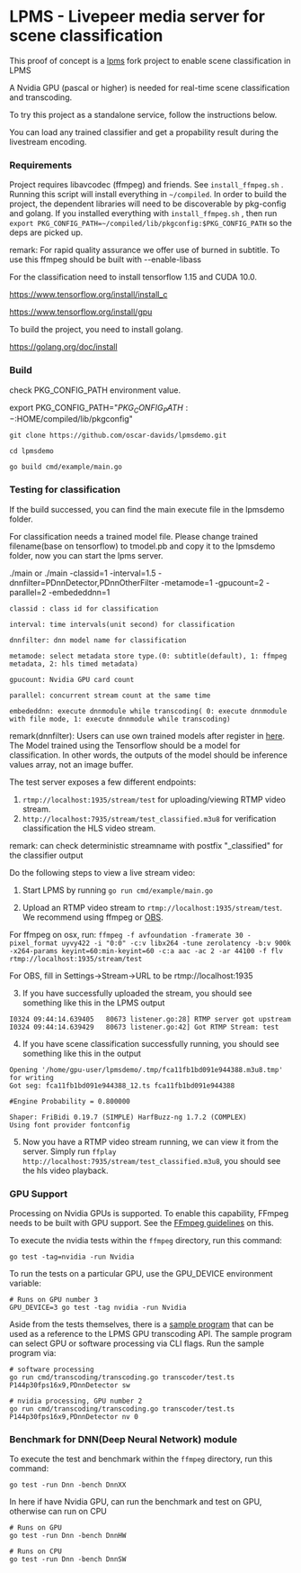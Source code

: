 
# LPMS - Livepeer media server for scene classification 

This proof of concept is a [lpms](https://github.com/livepeer/lpms) fork project to enable scene classification in LPMS

A Nvidia GPU (pascal or higher) is needed for real-time scene classification and transcoding.

To try this project as a standalone service, follow the instructions below.

You can load any trained classifier and get a propability result during the livestream encoding. 

### Requirements

Project requires libavcodec (ffmpeg) and friends. See `install_ffmpeg.sh` . Running this script will install everything in `~/compiled`. In order to build the project, the dependent libraries will need to be discoverable by pkg-config and golang. If you installed everything with `install_ffmpeg.sh` , then run `export PKG_CONFIG_PATH=~/compiled/lib/pkgconfig:$PKG_CONFIG_PATH` so the deps are picked up.
  
  remark: For rapid quality assurance we offer use of burned in subtitle. To use this ffmpeg should be built with --enable-libass

For the classification need to install tensorflow 1.15 and CUDA 10.0. 

 https://www.tensorflow.org/install/install_c
 
 https://www.tensorflow.org/install/gpu
 
To build the project, you need to install golang.

https://golang.org/doc/install

### Build 

check PKG_CONFIG_PATH environment value.

export PKG_CONFIG_PATH="${PKG_CONFIG_PATH:-}:$HOME/compiled/lib/pkgconfig"

```
git clone https://github.com/oscar-davids/lpmsdemo.git 

cd lpmsdemo

go build cmd/example/main.go

```

### Testing for classification

If the build successed, you can find the main execute file in the lpmsdemo folder.

For classification needs a trained model file. Please change trained filename(base on tensorflow)  to tmodel.pb  and copy it to the lpmsdemo folder, now you can start the lpms server.

./main or ./main -classid=1 -interval=1.5 -dnnfilter=PDnnDetector,PDnnOtherFilter -metamode=1 -gpucount=2 -parallel=2 -embededdnn=1

    classid : class id for classification
  
    interval: time intervals(unit second) for classification
    
    dnnfilter: dnn model name for classification
    
    metamode: select metadata store type.(0: subtitle(default), 1: ffmpeg metadata, 2: hls timed metadata) 
    
    gpucount: Nvidia GPU card count
    
    parallel: concurrent stream count at the same time
    
    embededdnn: execute dnnmodule while transcoding( 0: execute dnnmodule with file mode, 1: execute dnnmodule while transcoding)
    
remark(dnnfilter): Users can use own trained models after register in [here](https://github.com/oscar-davids/lpmsdemo/blob/b9189028be8454cfc34a7186b38c6bfd642b6ba6/ffmpeg/videoprofile.go#L57.).
The Model trained using the Tensorflow should be a model for classification. In other words, the outputs of the model should be inference values array, not an image buffer.


The test server exposes a few different endpoints:

1. `rtmp://localhost:1935/stream/test` for uploading/viewing RTMP video stream.
2. `http://localhost:7935/stream/test_classified.m3u8` for verification classification the HLS video stream.

  remark: can check deterministic streamname with postfix "_classified" for the classifier output


Do the following steps to view a live stream video:

1. Start LPMS by running `go run cmd/example/main.go`

2. Upload an RTMP video stream to `rtmp://localhost:1935/stream/test`.  We recommend using ffmpeg or [OBS](https://obsproject.com/download).

For ffmpeg on osx, run: `ffmpeg -f avfoundation -framerate 30 -pixel_format uyvy422 -i "0:0" -c:v libx264 -tune zerolatency -b:v 900k -x264-params keyint=60:min-keyint=60 -c:a aac -ac 2 -ar 44100 -f flv rtmp://localhost:1935/stream/test`

For OBS, fill in Settings->Stream->URL to be rtmp://localhost:1935

3. If you have successfully uploaded the stream, you should see something like this in the LPMS output
```
I0324 09:44:14.639405   80673 listener.go:28] RTMP server got upstream
I0324 09:44:14.639429   80673 listener.go:42] Got RTMP Stream: test
```
4. If you have scene classification successfully running, you should see something like this in the output

```
Opening '/home/gpu-user/lpmsdemo/.tmp/fca11fb1bd091e944388.m3u8.tmp' for writing
Got seg: fca11fb1bd091e944388_12.ts fca11fb1bd091e944388

#Engine Probability = 0.800000

Shaper: FriBidi 0.19.7 (SIMPLE) HarfBuzz-ng 1.7.2 (COMPLEX)
Using font provider fontconfig

```


5. Now you have a RTMP video stream running, we can view it from the server.  Simply run `ffplay http://localhost:7935/stream/test_classified.m3u8`, you should see the hls video playback.

### GPU Support

Processing on Nvidia GPUs is supported. To enable this capability, FFmpeg needs
to be built with GPU support. See the
[FFmpeg guidelines](https://trac.ffmpeg.org/wiki/HWAccelIntro#NVENCNVDEC) on
this.

To execute the nvidia tests within the `ffmpeg` directory, run this command:

```
go test -tag=nvidia -run Nvidia

```

To run the tests on a particular GPU, use the GPU_DEVICE environment variable:

```
# Runs on GPU number 3
GPU_DEVICE=3 go test -tag nvidia -run Nvidia
```

Aside from the tests themselves, there is a
[sample program](https://github.com/oscar-davids/lpmsdemo/blob/master/cmd/transcoding/transcoding.go)
that can be used as a reference to the LPMS GPU transcoding API. The sample
program can select GPU or software processing via CLI flags. Run the sample
program via:

```
# software processing
go run cmd/transcoding/transcoding.go transcoder/test.ts P144p30fps16x9,PDnnDetector sw

# nvidia processing, GPU number 2
go run cmd/transcoding/transcoding.go transcoder/test.ts P144p30fps16x9,PDnnDetector nv 0
```

### Benchmark for DNN(Deep Neural Network) module

To execute the test and benchmark within the `ffmpeg` directory, run this command:

```
go test -run Dnn -bench DnnXX

```
In here if have Nvidia GPU, can run the benchmark and test on GPU, otherwise can run on CPU

```
# Runs on GPU
go test -run Dnn -bench DnnHW
```

```
# Runs on CPU
go test -run Dnn -bench DnnSW
```



